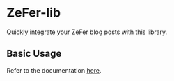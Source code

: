 # ZeFer-lib

Quickly integrate your ZeFer blog posts with this library.

## Basic Usage

Refer to the documentation [here](https://zeferapi-documentation.vercel.app/usage/http-api/).
